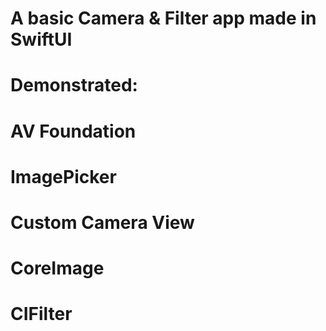 # A basic Camera & Filter app made in SwiftUI
# Demonstrated:
# AV Foundation
# ImagePicker
# Custom Camera View
# CoreImage
# CIFilter
